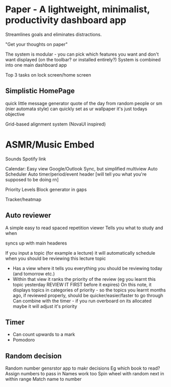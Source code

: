 # Paper - A lightweight, minimalist, productivity dashboard app

Streamlines goals and eliminates distractions.

"Get your thoughts on paper"

The system is modular - you can pick which features you want and don't want displayed (on the toolbar? or installed entirely?)
System is combined into one main dashboard app

Top 3 tasks on lock screen/home screen

## Simplistic HomePage

quick little message generator
quote of the day from random people or sm (nier automata style)
can quickly set as ur wallpaper
it's just todays objective


Grid-based alignment system
(NovaUI inspired)

# ASMR/Music Embed

Sounds
Spotify link



Calendar:
Easy view
Google/Outlook Sync, but simplified multiview
Auto Scheduler
Auto timer/period/event header [will tell you what you're supposed to be doing rn]

Priority Levels
Block generator in gaps

Tracker/heatmap

## Auto reviewer

A simple easy to read spaced repetition viewer
Tells you what to study and when

syncs up with main headeres

If you input a topic (for example a lecture)
it will automatically schedule when you should be reviewing this lecture topic

- Has a view where it tells you everything you should be reviewing today (and tomorrow etc.)
- Within that view it ranks the priority of the review (eg you learnt this topic yesterday REVIEW IT FIRST before it expires)
  On this note, it displays topics in categories of priority - so the topics you learnt months ago, if reviewed properly, should be quicker/easier/faster to go through
  Can combine with the timer - if you run overboard on its allocated maybe it will adjust it's priority

## Timer

- Can count upwards to a mark
- Pomodoro

## Random decision

Random number gensrstor app to makr decisions
Eg which book to read?
Assign numbers to pass in
Names work too
Spin wheel with random next in within range
Match name to number
